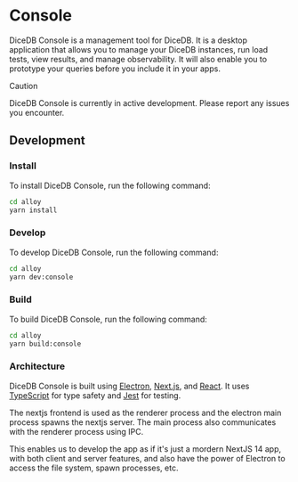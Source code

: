 # Console

DiceDB Console is a management tool for DiceDB. It is a desktop application that allows you to manage your DiceDB instances, run load tests, view results, and manage observability. It will also enable you to prototype your queries before you include it in your apps.


> [!CAUTION]
> DiceDB Console is currently in active development. Please report any issues you encounter.

## Development

### Install

To install DiceDB Console, run the following command:

```bash
cd alloy
yarn install
```

### Develop

To develop DiceDB Console, run the following command:

```bash
cd alloy
yarn dev:console
```

### Build

To build DiceDB Console, run the following command:

```bash
cd alloy
yarn build:console
```


### Architecture

DiceDB Console is built using [Electron](https://www.electronjs.org/), [Next.js](https://nextjs.org/), and [React](https://reactjs.org/). It uses [TypeScript](https://www.typescriptlang.org/) for type safety and [Jest](https://jestjs.io/) for testing.

The nextjs frontend is used as the renderer process and the electron main process spawns the nextjs server. The main process also communicates with the renderer process using IPC.

This enables us to develop the app as if it's just a mordern NextJS 14 app, with both client and server features, and also have the power of Electron to access the file system, spawn processes, etc.

